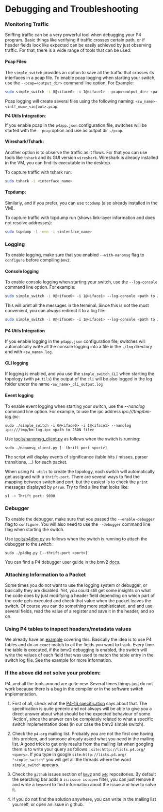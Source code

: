 # Debugging and Troubleshooting

### Monitoring Traffic

Sniffing traffic can be a very powerful tool when debugging your P4 program. Basic things like verifying
if traffic crosses certain path, or if header fields look like expected can be easily achieved by just
observing traffic. For that, there is a wide range of tools that can be used:

#### Pcap Files:

The `simple_switch` provides an option to save all the traffic that crosses its interfaces in a pcap file. To
enable pcap logging when starting your switch, use the `--pcap=<output_dir>` command line option. For Example:

```bash
sudo simple_switch -i 0@<iface0> -i 1@<iface1> --pcap=<output_dir> <path to JSON file>
```

Pcap logging will create several files using the following naming: `<sw_name>-<intf_num>_<in|out>.pcap`.

**P4 Utils Integration**:

If you enable pcap in the `p4app.json` configuration file, switches will be started with the `--pcap` option and use as output dir `./pcap`.

#### Wireshark/Tshark:

Another option is to observe the traffic as it flows. For that you can use tools like `tshark` and its GUI version `wireshark`. Wireshark
is already installed in the VM, you can find its executable in the desktop.

To capture traffic with tshark run:

```bash
sudo tshark -i <interface_name>
```

#### Tcpdump:

Similarly, and if you prefer, you can use `tcpdump` (also already installed in the VM).

To capture traffic with tcpdump run (shows link-layer information and does not resolve addresses):

```bash
sudo tcpdump -l -enn -i <interface_name>
```

### Logging

To enable logging, make sure that you enabled `--with-nanomsg` flag to `configure` before compiling `bmv2`.

#### Console logging

To enable console logging when starting your switch, use the `--log-console` command line option. For example:

```bash
sudo simple_switch -i 0@<iface0> -i 1@<iface1> --log-console <path to JSON file>
```

This will print all the messages in the terminal. Since this is not the most convenient, you can always redirect
it to a log file:

```bash
sudo simple_switch -i 0@<iface0> -i 1@<iface1> --log-console <path to JSON file> >/path_to_file/sw.log
```

#### P4 Utils Integration

If you enable logging in the `p4app.json` configuration file, switches will automatically write all the console logging
into a file in the `./log` directory and with `<sw_name>.log`.

#### CLI logging

If logging is enabled, and you use the `simple_switch_CLI` when starting the topology (with `p4utils`) the output
of the `cli` will be also logged in the log folder under the name `<sw_name>_cli_output.log`

#### Event logging

To enable event logging when starting your switch, use the *--nanolog* command
line option. For example, to use the ipc address *ipc:///tmp/bm-log.ipc*:

    sudo ./simple_switch -i 0@<iface0> -i 1@<iface1> --nanolog ipc:///tmp/bm-log.ipc <path to JSON file>

Use [tools/nanomsg_client.py](https://github.com/p4lang/behavioral-model/blob/master/tools/nanomsg_client.py) as follows when the
switch is running:

    sudo ./nanomsg_client.py [--thrift-port <port>]

The script will display events of significance (table hits / misses, parser
transitions, ...) for each packet.

When using `P4 utils` to create the topology, each switch will automatically get assigned with a
`thrift-port`. There are several ways to find the mapping between switch and port, but the easiest is
to check the `print` messages displayed by `p4run`. Try to find a line that looks like:

```bash
s1 -> Thrift port: 9090
```

### Debugger

To enable the debugger, make sure that you passed the `--enable-debugger` flag
to `configure`. You will also need to use the `--debugger` command line flag
when starting the switch.

Use [tools/p4dbg.py](https://github.com/p4lang/behavioral-model/blob/master/tools/p4dbg.py) as follows when the switch is running to
attach the debugger to the switch:

    sudo ./p4dbg.py [--thrift-port <port>]

You can find a P4 debugger user guide in the bmv2
 [docs](https://github.com/p4lang/behavioral-model/blob/master/docs/p4dbg_user_guide.md).

### Attaching Information to a Packet

Some times you do not want to use the logging system or debugger, or basically they are disabled. Yet, you could still
get some insights on what the code does by just modifying a header field depending on which part of the code
gets executed and check that value when the packet leaves the switch. Of course you can do something more sophisticated, and
and use several fields, read the value of a register and save it in the header, and so on.


### Using P4 tables to inspect headers/metadata values

We already have an [example](../examples/debugging_table/README.md) covering this. Basically the idea is to use
P4 tables and do an `exact` match to all the fields you want to track. Every time the table is executed, if the bmv2
debugging is enabled, the switch will write the values of each field that was used to match the table entry in the switch
log file. See the example for more information.

### If the above did not solve your problem:

P4, and all the tools around are quite new. Several times things just do not work
because there is a bug in the compiler or in the software switch implementation.

1. First of all, check what the [P4-16 specification](https://p4.org/p4-spec/docs/P4-16-v1.0.0-spec.html) says about that. The specification
is quite generic and not always will be able to give you a direct answer about what should be
the expected behaviour of some 'Action', since the answer can be completely related to what a
specific switch implementation does (in our case the bmv2 simple switch).

2. Check the `p4-org` mailing list. Probably you are not the first one having this problem, and someone
already asked what you need in the mailing list. A good trick to get only results from the mailing list when
googling them is to write your query as follows : `site:http://lists.p4.org/ <query>`. If you type in google
`site:http://lists.p4.org/ "simple_switch"` you will get all the threads where the word `simple_switch` appears.

3. Check the `github` issues section of [`bmv2`](https://github.com/p4lang/behavioral-model/issues)
and [`p4c`](https://github.com/p4lang/p4c/issues) repositories. By default the searching bar adds a `is:issue is:open`
filter, you can just remove it and write a `keyword` to find information about the issue and how to solve it.

4. If you do not find the solution anywhere, you can write in the mailing list yourself, or open an issue
in github.
